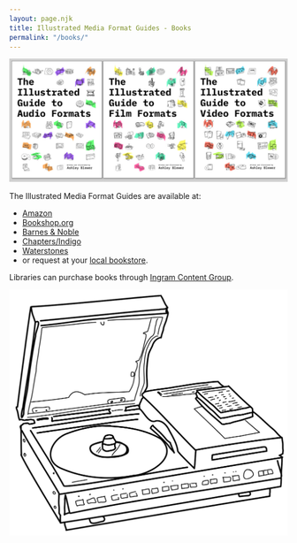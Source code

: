 ```yaml
---
layout: page.njk
title: Illustrated Media Format Guides - Books
permalink: "/books/"
---
```


<div class="fit"><img alt="trio of books" src="/images/trio.jpg"></div>

The Illustrated Media Format Guides are available at:
- [Amazon](https://www.amazon.com/dp/B0B6CSHY6S)
- [Bookshop.org](https://bookshop.org/contributors/ashley-blewer)
- [Barnes & Noble](https://www.barnesandnoble.com/s/%22Ashley%20Blewer%22)
- [Chapters/Indigo](https://www.chapters.indigo.ca/en-ca/books/contributor/author/ashley-blewer/)
- [Waterstones](https://www.waterstones.com/author/ashley-blewer/5854224)
- or request at your [local bookstore](https://www.indiebound.org/).

Libraries can purchase books through [Ingram Content Group](https://www.ingramcontent.com/retailers/independent-bookstores/ordering).

<div class="fit"><img alt="laserdisc" src="/images/illustrations/video/1978-laserdisc-1.svg"></div>

